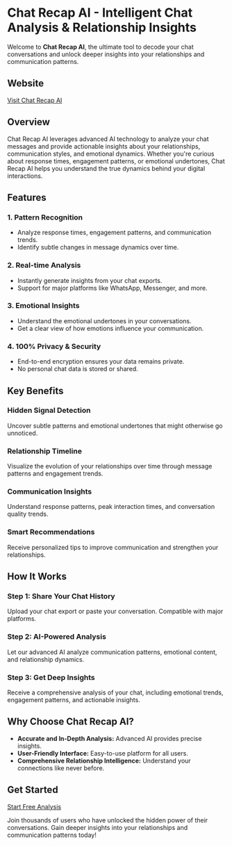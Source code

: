 # Chat Recap AI - Intelligent Chat Analysis & Relationship Insights

Welcome to **Chat Recap AI**, the ultimate tool to decode your chat conversations and unlock deeper insights into your relationships and communication patterns.

## Website
[Visit Chat Recap AI](https://chatrecap-ai.net)

## Overview
Chat Recap AI leverages advanced AI technology to analyze your chat messages and provide actionable insights about your relationships, communication styles, and emotional dynamics. Whether you're curious about response times, engagement patterns, or emotional undertones, Chat Recap AI helps you understand the true dynamics behind your digital interactions.

## Features

### 1. **Pattern Recognition**
- Analyze response times, engagement patterns, and communication trends.
- Identify subtle changes in message dynamics over time.

### 2. **Real-time Analysis**
- Instantly generate insights from your chat exports.
- Support for major platforms like WhatsApp, Messenger, and more.

### 3. **Emotional Insights**
- Understand the emotional undertones in your conversations.
- Get a clear view of how emotions influence your communication.

### 4. **100% Privacy & Security**
- End-to-end encryption ensures your data remains private.
- No personal chat data is stored or shared.

## Key Benefits

### **Hidden Signal Detection**
Uncover subtle patterns and emotional undertones that might otherwise go unnoticed.

### **Relationship Timeline**
Visualize the evolution of your relationships over time through message patterns and engagement trends.

### **Communication Insights**
Understand response patterns, peak interaction times, and conversation quality trends.

### **Smart Recommendations**
Receive personalized tips to improve communication and strengthen your relationships.

## How It Works

### Step 1: Share Your Chat History
Upload your chat export or paste your conversation. Compatible with major platforms.

### Step 2: AI-Powered Analysis
Let our advanced AI analyze communication patterns, emotional content, and relationship dynamics.

### Step 3: Get Deep Insights
Receive a comprehensive analysis of your chat, including emotional trends, engagement patterns, and actionable insights.

## Why Choose Chat Recap AI?
- **Accurate and In-Depth Analysis:** Advanced AI provides precise insights.
- **User-Friendly Interface:** Easy-to-use platform for all users.
- **Comprehensive Relationship Intelligence:** Understand your connections like never before.

## Get Started
[Start Free Analysis](https://chatrecap-ai.net)

Join thousands of users who have unlocked the hidden power of their conversations. Gain deeper insights into your relationships and communication patterns today!

